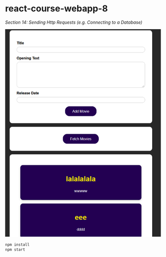 # react-course-webapp-8
*Section 14: Sending Http Requests (e.g. Connecting to a Database)*

![app](assets/app-2021-05-07-135056.png)

```
npm install
npm start
```